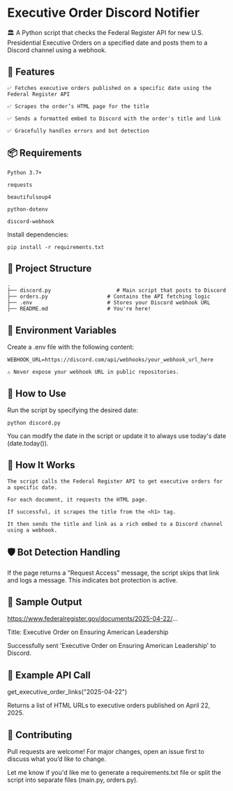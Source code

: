 # Executive Order Discord Notifier

🏛️ A Python script that checks the Federal Register API for new U.S. Presidential Executive Orders on a specified date and posts them to a Discord channel using a webhook.
## 🔧 Features

    ✅ Fetches executive orders published on a specific date using the Federal Register API

    ✅ Scrapes the order’s HTML page for the title

    ✅ Sends a formatted embed to Discord with the order's title and link

    ✅ Gracefully handles errors and bot detection

## 📦 Requirements

    Python 3.7+

    requests

    beautifulsoup4

    python-dotenv

    discord-webhook

Install dependencies:
```
pip install -r requirements.txt
```
## 📁 Project Structure
```
.
├── discord.py                     # Main script that posts to Discord
├── orders.py                   # Contains the API fetching logic
├── .env                        # Stores your Discord webhook URL
├── README.md                   # You're here!
```
## 🔐 Environment Variables

Create a .env file with the following content:
```
WEBHOOK_URL=https://discord.com/api/webhooks/your_webhook_url_here
```
    ⚠️ Never expose your webhook URL in public repositories.

## 🚀 How to Use

Run the script by specifying the desired date:
```
python discord.py
```
You can modify the date in the script or update it to always use today's date (date.today()).
## 🧠 How It Works

    The script calls the Federal Register API to get executive orders for a specific date.

    For each document, it requests the HTML page.

    If successful, it scrapes the title from the <h1> tag.

    It then sends the title and link as a rich embed to a Discord channel using a webhook.

## 🛡️ Bot Detection Handling

If the page returns a "Request Access" message, the script skips that link and logs a message. This indicates bot protection is active.

## 📅 Sample Output

https://www.federalregister.gov/documents/2025-04-22/...

Title: Executive Order on Ensuring American Leadership

Successfully sent 'Executive Order on Ensuring American Leadership' to Discord.

## 🧪 Example API Call

get_executive_order_links("2025-04-22")

Returns a list of HTML URLs to executive orders published on April 22, 2025.

## 🤝 Contributing

Pull requests are welcome! For major changes, open an issue first to discuss what you’d like to change.

Let me know if you'd like me to generate a requirements.txt file or split the script into separate files (main.py, orders.py).
